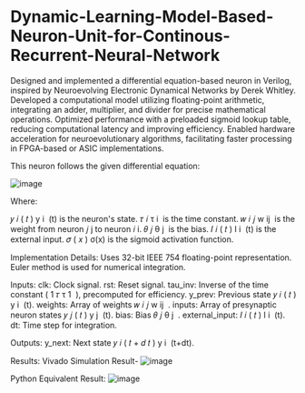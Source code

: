 # Dynamic-Learning-Model-Based-Neuron-Unit-for-Continous-Recurrent-Neural-Network

Designed and implemented a differential equation-based neuron in Verilog, inspired by Neuroevolving Electronic Dynamical Networks by Derek Whitley.
Developed a computational model utilizing floating-point arithmetic, integrating an adder, multiplier, and divider for precise mathematical operations.
Optimized performance with a preloaded sigmoid lookup table, reducing computational latency and improving efficiency.
Enabled hardware acceleration for neuroevolutionary algorithms, facilitating faster processing in FPGA-based or ASIC implementations.

This neuron follows the given differential equation:

![image](https://github.com/user-attachments/assets/33be0aec-2a27-4cae-9e58-7b25757edc1e)



Where:

𝑦
𝑖
(
𝑡
)
y 
i
​
 (t) is the neuron's state.
𝜏
𝑖
τ 
i
​
  is the time constant.
𝑤
𝑖
𝑗
w 
ij
​
  is the weight from neuron 
𝑗
j to neuron 
𝑖
i.
𝜃
𝑗
θ 
j
​
  is the bias.
𝐼
𝑖
(
𝑡
)
I 
i
​
 (t) is the external input.
𝜎
(
𝑥
)
σ(x) is the sigmoid activation function.


Implementation Details:
Uses 32-bit IEEE 754 floating-point representation.
Euler method is used for numerical integration.


Inputs:
clk: Clock signal.
rst: Reset signal.
tau_inv: Inverse of the time constant (
1
𝜏
τ
1
​
 ), precomputed for efficiency.
y_prev: Previous state 
𝑦
𝑖
(
𝑡
)
y 
i
​
 (t).
weights: Array of weights 
𝑤
𝑖
𝑗
w 
ij
​
 .
inputs: Array of presynaptic neuron states 
𝑦
𝑗
(
𝑡
)
y 
j
​
 (t).
bias: Bias 
𝜃
𝑗
θ 
j
​
 .
external_input: 
𝐼
𝑖
(
𝑡
)
I 
i
​
 (t).
dt: Time step for integration.


Outputs:
y_next: Next state 
𝑦
𝑖
(
𝑡
+
𝑑
𝑡
)
y 
i
​
 (t+dt).



Results: 
Vivado Simulation Result-
![image](https://github.com/user-attachments/assets/ba213086-7bd5-42c0-89cc-3b2a25d59e52)

Python Equivalent Result:
![image](https://github.com/user-attachments/assets/77509e00-6490-4640-9468-0dbd0b0ab296)

